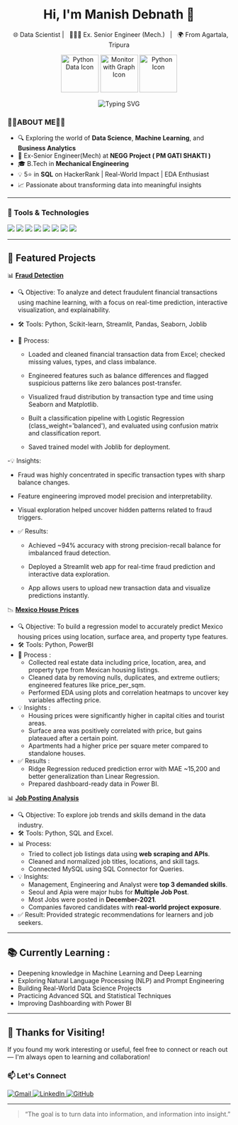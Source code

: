 <h1 align="center">Hi, I'm Manish Debnath 👋</h1>

<p align="center">
    &nbsp; 🌐 Data Scientist | &nbsp; 👷🏻‍♂️ Ex. Senior Engineer (Mech.) &nbsp; | &nbsp; 🌍 From Agartala, Tripura
<p align="center">
  <img src="https://cdn-icons-png.flaticon.com/512/4248/4248443.png" width="85" alt="Python Data Icon" />
 <img src="https://i.postimg.cc/y63vG2Wn/1643996.png" width="85" alt="Monitor with Graph Icon" />
  <img src="https://cdn-icons-png.flaticon.com/512/5968/5968350.png" width="85" alt="Python Icon" />
</p>

<p align="center">
  <img src="https://readme-typing-svg.herokuapp.com?font=Courier+New&duration=3000&pause=1000&center=true&vCenter=true&width=500&lines=Exploring+the+world+of+DataScience;Exploring+the+world+of+MachineLearning;Visualizing+Business+Stories+with+Data." alt="Typing SVG">
</p>

### 👨‍💻ABOUT ME👨‍💻 

- 🔍 Exploring the world of **Data Science**, **Machine Learning**, and **Business Analytics**
- 💼 Ex-Senior Engineer(Mech) at **NEGG Project ( PM GATI SHAKTI )** 
- 🎓 B.Tech in **Mechanical Engineering**
- 💡 5⭐ in **SQL** on HackerRank | Real-World Impact | EDA Enthusiast
- 📈 Passionate about transforming data into meaningful insights



---

### 🔧 Tools & Technologies

<p align="left">
  <img src="https://img.shields.io/badge/Python-blue?logo=python&logoColor=white" />
  <img src="https://img.shields.io/badge/SQL-darkblue?logo=mysql&logoColor=white" />
  <img src="https://img.shields.io/badge/Power BI-yellow?logo=powerbi&logoColor=black" />
  <img src="https://img.shields.io/badge/Excel-green?logo=microsoft-excel&logoColor=white" />
  <img src="https://img.shields.io/badge/Machine%20Learning-blue?logo=scikit-learn&logoColor=white" />
  <img src="https://img.shields.io/badge/NLP-yellow?logo=huggingface&logoColor=white" />
  <img src="https://img.shields.io/badge/Deep%20Learning-purple?logo=tensorflow&logoColor=white" />
  <img src="https://img.shields.io/badge/Statistics-orange?logo=r&logoColor=white" />

</p>

---
## 📂 Featured Projects

📊 [**Fraud Detection**](https://github.com/Manishdebnath99/Fraud-Detection)

- 🔍 Objective: To analyze and detect fraudulent financial transactions using machine learning, with a focus on real-time prediction, interactive visualization, and explainability.

- 🛠️ Tools: Python, Scikit-learn, Streamlit, Pandas, Seaborn, Joblib

- 🔄 Process:

    - Loaded and cleaned financial transaction data from Excel; checked missing values, types, and class imbalance.

    - Engineered features such as balance differences and flagged suspicious patterns like zero balances post-transfer.

    - Visualized fraud distribution by transaction type and time using Seaborn and Matplotlib.

    - Built a classification pipeline with Logistic Regression (class_weight='balanced'), and evaluated using confusion matrix and classification report.

    - Saved trained model with Joblib for deployment.

-💡 Insights:

   - Fraud was highly concentrated in specific transaction types with sharp balance changes.

   - Feature engineering improved model precision and interpretability.

   - Visual exploration helped uncover hidden patterns related to fraud triggers.

- ✅ Results:

   - Achieved ~94% accuracy with strong precision-recall balance for imbalanced fraud detection.

   - Deployed a Streamlit web app for real-time fraud prediction and interactive data exploration.

   - App allows users to upload new transaction data and visualize predictions instantly.


 📉 [**Mexico House Prices**](https://github.com/Manishdebnath99/mexico-house-price)
- 🔍 Objective: To build a regression model to accurately predict Mexico housing prices using location, surface area, and property type features.
- 🛠️ Tools: Python, PowerBI
- 🔄 Process :
  - Collected real estate data including price, location, area, and property type from Mexican housing listings.
  - Cleaned data by removing nulls, duplicates, and extreme outliers; engineered features like price_per_sqm.
  - Performed EDA using plots and correlation heatmaps to uncover key variables affecting price.
- 💡 Insights :
  - Housing prices were significantly higher in capital cities and tourist areas.
  - Surface area was positively correlated with price, but gains plateaued after a certain point.
  - Apartments had a higher price per square meter compared to standalone houses.
- ✅ Results :
  - Ridge Regression reduced prediction error with MAE ~15,200 and better generalization than Linear Regression.
  - Prepared dashboard-ready data in Power BI.
 
 📊 [**Job Posting Analysis**](https://github.com/Manishdebnath99/job-posting-analysis)  
- 🔍 Objective: To explore job trends and skills demand in the data industry.
- 🛠️ Tools: Python, SQL and Excel.
- 📊 Process:
  - Tried to collect job listings data using **web scraping and APIs**.
  - Cleaned and normalized job titles, locations, and skill tags.
  - Connected MySQL using SQL Connector for Queries.
- 💡 Insights:
  - Management, Engineering and Analyst were **top 3 demanded skills**.
  - Seoul and Apia were major hubs for **Multiple Job Post**.
  - Most Jobs were posted in **December-2021**.
  - Companies favored candidates with **real-world project exposure**.
- ✅ Result: Provided strategic recommendations for learners and job seekers.
---
## 📚 Currently Learning :
- Deepening knowledge in Machine Learning and Deep Learning
- Exploring Natural Language Processing (NLP) and Prompt Engineering
- Building Real-World Data Science Projects
- Practicing Advanced SQL and Statistical Techniques
- Improving Dashboarding with Power BI
---
## 🙏 Thanks for Visiting!
If you found my work interesting or useful, feel free to connect or reach out — I'm always open to learning and collaboration!

<h3 align="left">📫 Let's Connect</h3>

<p align="left">
  <a href="mailto:manishdebnath81@gmail.com" target="_blank">
    <img src="https://img.shields.io/badge/Gmail-D14836?style=for-the-badge&logo=gmail&logoColor=white" alt="Gmail"/>
  </a>
  <a href="https://www.linkedin.com/in/manish-debnath-09778a331/" target="_blank">
    <img src="https://img.shields.io/badge/LinkedIn-0077B5?style=for-the-badge&logo=linkedin&logoColor=white" alt="LinkedIn"/>
  </a>
  <a href="https://github.com/Manishdebnath99" target="_blank">
    <img src="https://img.shields.io/badge/GitHub-000000?style=for-the-badge&logo=github&logoColor=white" alt="GitHub"/>
  </a>
</p>

---

> “The goal is to turn data into information, and information into insight.”
